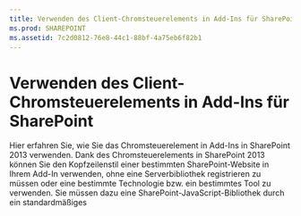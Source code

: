 ```yaml
---
title: Verwenden des Client-Chromsteuerelements in Add-Ins für SharePoint
ms.prod: SHAREPOINT
ms.assetid: 7c2d0812-76e8-44c1-88bf-4a75eb6f82b1
---
```



# Verwenden des Client-Chromsteuerelements in Add-Ins für SharePoint
Hier erfahren Sie, wie Sie das Chromsteuerelement in Add-Ins in SharePoint 2013 verwenden.
Dank des Chromsteuerelements in SharePoint 2013 können Sie den Kopfzeilenstil einer bestimmten SharePoint-Website in Ihrem Add-In verwenden, ohne eine Serverbibliothek registrieren zu müssen oder eine bestimmte Technologie bzw. ein bestimmtes Tool zu verwenden. Sie müssen dazu eine SharePoint-JavaScript-Bibliothek durch ein standardmäßiges <script>-Tag registrieren. Sie können einen Platzhalter bereitstellen, indem Sie ein HTML- **div**-Element verwenden und das Steuerelement mit den verfügbaren Optionen weiter anpassen. Das Steuerelement erhält sein Aussehen durch die angegebene SharePoint-Website.





## Voraussetzungen für die Verwendung der Beispiele in diesem Artikel
<a name="SP15Usechromecontrol_Prereq"> </a>

Um die Schritte in diesem Beispiel auszuführen, benötigen Sie Folgendes:




- Visual Studio 2015


- Eine SharePoint 2013 Entwicklungsumgebung (Add-In-Isolierung für lokale Szenarien erforderlich)


Anleitungen zum Einrichten einer Entwicklungsumgebung, die Ihren Anforderungen entspricht, finden Sie unter  [Erste Schritte beim Erstellen von Apps für Office und SharePoint](http://msdn.microsoft.com/library/187f8c8c-1b15-471c-80b5-69a40e67deea%28Office.15%29.aspx).




### Kernkonzepte, die vor der Verwendung des Chromsteuerelements bekannt sein müssen

Die folgende Tabelle enthält eine Liste von Artikeln, die das Verständnis der Konzepte erleichtern, die in einem Szenario mit dem Chromsteuerelement relevant sind.




**Tabelle 1. Kernkonzepte der Verwendung des Chromsteuerelements**


|**Titel des Artikels**|**Beschreibung**|
|:-----|:-----|
| [SharePoint-Add-Ins](sharepoint-add-ins.md) <br/> |Hier finden Sie Informationen über das neue Add-In-Modell in SharePoint 2013, das es Ihnen ermöglicht, Add-Ins als kompakte, einfach zu verwendende Lösungen für Endbenutzer zu erstellen.  <br/> |
| [UX-Design für SharePoint-Add-Ins](ux-design-for-sharepoint-add-ins.md) <br/> |Erfahren Sie mehr über UX-Optionen (User eXperience, Benutzerumgebung) und Alternativen beim Erstellen von SharePoint-Add-Ins.  <br/> |
| [Hostwebsites, Add-In-Websites und SharePoint-Komponenten in SharePoint 2013](host-webs-add-in-webs-and-sharepoint-components-in-sharepoint-2013.md) <br/> |Lernen Sie den Unterschied zwischen Hostwebs und App-Webs kennen. Erfahren Sie, welche SharePoint 2013-Komponenten in eine SharePoint-Add-In eingeschlossen werden können, welche Komponenten im Hostweb und welche im App-Web bereitgestellt werden und wie das App-Web in einer isolierten Domäne bereitgestellt wird.  <br/> |
 

## Codebeispiel: Verwenden des Chromsteuerelements in einem in der Cloud gehosteten Add-In
<a name="SP15Usechromecontrol_Codeexample"> </a>

Ein in der Cloud gehostetes Add-In enthält mindestens eine Remotekomponente. Weitere Informationen finden Sie unter  [Auswählen von Mustern für die Entwicklung und das Hosting Ihres Add-Ins für SharePoint](choose-patterns-for-developing-and-hosting-your-sharepoint-add-in.md). Um das Chromsteuerelement in einem in der Cloud gehosteten Add-In zu verwenden, führen Sie folgende Schritte aus:




1. Erstellen Sie die Projekte für die SharePoint-Add-In und die Remotewebsite.


2. Senden Sie Standardkonfigurationsinformationen in der Abfragezeichenfolge.


3. Fügen Sie dem Webprojekt eine Webseite hinzu.


In Abbildung 1 ist eine Remotewebseite mit dem Chromsteuerelement dargestellt.




**Abbildung 1. Remotewebseite mit dem Chromsteuerelement**








![Eine Remotewebseite mit dem Chromsteuerelement](images/ChromeControl_result.png)




### So erstellen Sie die Projekte für die SharePoint-Add-In und die Remotewebsite


1. Öffnen Sie Visual Studio 2015 als Administrator. (Klicken Sie dazu im Menü **Start** mit der rechten Maustaste auf das Symbol für Visual Studio 2015, und wählen Sie **Als Administrator ausführen** aus.)


2. Erstellen Sie ein neues Projekt unter Verwendung der Vorlage **SharePoint-Add-In**.

    Abbildung 2 zeigt den Speicherort der Vorlage **SharePoint-Add-In** in Visual Studio 2015 unter **Vorlagen**, **Visual C#**, **Office/SharePoint**, **Office-Add-Ins**.


   **Abbildung 2. Visual Studio-Vorlage für SharePoint-Add-Ins**



![Speicherort der Vorlage "App für SharePoint 2013 Visual Studio"](images/AppForSharePointVSTemplate.PNG)





3. Geben Sie die URL der SharePoint-Website an, die Sie für das Debugging verwenden möchten.


4. Wählen Sie **Vom Internetanbieter gehostet** als Option zum Hosten Ihres Add-Ins aus. Ein Beispiel für von SharePoint gehosteten Code finden Sie unter [SharePoint-Add-in-JSOM-BasicDataOperations](https://github.com/OfficeDev/SharePoint-Add-in-JSOM-BasicDataOperations).

    Nachdem der Assistent beendet wurde, sollte der **Projektmappen-Explorer** eine Struktur ähnlich wie in Abbildung 3 zeigen.


   **Abbildung 3: "Add-In für SharePoint"-Projekte im Projektmappen-Explorer**



![App für SharePoint-Projekte im Projektmappen-Explorer](images/AppVSTemplateSolutionExplorer.jpg)






### So senden Sie Standardkonfigurationsoptionen in der Abfragezeichenfolge


1. Öffnen Sie die Datei **Appmanifest.xml** im Manifest-Editor.


2. Fügen Sie der Abfragezeichenfolge das **{StandardTokens}**-Token und einen zusätzlichen  _SPHostTitle_-Parameter hinzu. Abbildung 4 zeigt den Manifest-Editor mit den konfigurierten Abfragezeichenfolgen-Parametern.

   **Abbildung 4. Manifest-Editor mit Abfragezeichenfolgen-Parametern für das Chromsteuerelement**



![Manifest-Editor mit Abfragezeichenfolge-Parametern](images/ChromeControl_manifest.PNG)


   Das Chromsteuerelement übernimmt automatisch die folgenden Werte aus der Abfragezeichenfolge:

  - **SPHostUrl**


  - **SPHostTitle**


  - **SPAppWebUrl**


  - **SPLanguage**



    **{StandardTokens}** include **SPHostUrl** und **SPAppWebUrl**.



### So fügen Sie dem Webprojekt eine Seite hinzu, in der das Chromsteuerelement verwendet wird


1. Klicken Sie mit der rechten Maustaste auf das Webprojekt, und fügen Sie ein neues Web Form hinzu.


2. Kopieren Sie das folgende Markup, und fügen Sie es in die ASPX-Seite ein. Das Markup führt folgende Aufgaben aus:

  - Laden der AJAX-Bibliothek aus dem Microsoft CDN (Content Delivery Network).


  - Laden der jQuery-Bibliothek aus dem Microsoft CDN.


  - Laden der Datei **SP.UI.Controls.js** mit der jQuery-Funktion **getScript**.


  - Definieren einer Rückruffunktion für das **onCssLoaded**-Ereignis.


  - Vorbereiten der Optionen für das Chromsteuerelement.


  - Initialisieren des Chromsteuerelements.



  ```HTML

<!DOCTYPE html>
<html xmlns="http://www.w3.org/1999/xhtml">
<head>
    <title>Chrome control host page</title>
    <script 
        src="//ajax.aspnetcdn.com/ajax/4.0/1/MicrosoftAjax.js" 
        type="text/javascript">
    </script>
    <script 
        type="text/javascript" 
        src="//ajax.aspnetcdn.com/ajax/jQuery/jquery-1.7.2.min.js">
    </script>
    <script 
        type="text/javascript"
        src="ChromeLoader.js">
    </script>
<script type="text/javascript">
"use strict";

var hostweburl;

//load the SharePoint resources
$(document).ready(function () {
    //Get the URI decoded URL.
    hostweburl =
        decodeURIComponent(
            getQueryStringParameter("SPHostUrl")
    );

    // The SharePoint js files URL are in the form:
    // web_url/_layouts/15/resource
    var scriptbase = hostweburl + "/_layouts/15/";

    // Load the js file and continue to the 
    //   success handler
    $.getScript(scriptbase + "SP.UI.Controls.js", renderChrome)
});

// Callback for the onCssLoaded event defined
//  in the options object of the chrome control
function chromeLoaded() {
    // When the page has loaded the required
    //  resources for the chrome control,
    //  display the page body.
    $("body").show();
}

//Function to prepare the options and render the control
function renderChrome() {
    // The Help, Account and Contact pages receive the 
    //   same query string parameters as the main page
    var options = {
        "appIconUrl": "siteicon.png",
        "appTitle": "Chrome control add-in",
        "appHelpPageUrl": "Help.html?"
            + document.URL.split("?")[1],
        // The onCssLoaded event allows you to 
        //  specify a callback to execute when the
        //  chrome resources have been loaded.
        "onCssLoaded": "chromeLoaded()",
        "settingsLinks": [
            {
                "linkUrl": "Account.html?"
                    + document.URL.split("?")[1],
                "displayName": "Account settings"
            },
            {
                "linkUrl": "Contact.html?"
                    + document.URL.split("?")[1],
                "displayName": "Contact us"
            }
        ]
    };

    var nav = new SP.UI.Controls.Navigation(
                            "chrome_ctrl_placeholder",
                            options
                        );
    nav.setVisible(true);
}

// Function to retrieve a query string value.
// For production purposes you may want to use
//  a library to handle the query string.
function getQueryStringParameter(paramToRetrieve) {
    var params =
        document.URL.split("?")[1].split("&amp;");
    var strParams = "";
    for (var i = 0; i < params.length; i = i + 1) {
        var singleParam = params[i].split("=");
        if (singleParam[0] == paramToRetrieve)
            return singleParam[1];
    }
}
</script>
</head>

<!-- The body is initally hidden. 
     The onCssLoaded callback allows you to 
     display the content after the required
     resources for the chrome control have
     been loaded.  -->
<body style="display: none">

    <!-- Chrome control placeholder -->
    <div id="chrome_ctrl_placeholder"></div>

    <!-- The chrome control also makes the SharePoint
          Website stylesheet available to your page -->
    <h1 class="ms-accentText">Main content</h1>
    <h2 class="ms-accentText">The chrome control</h2>
    <div id="MainContent">
        This is the page's main content. 
        You can use the links in the header to go to the help, 
        account or contact pages.
    </div>
</body>
</html>
  ```

3. Sie können das Chromsteuerelement auch in deklarativem Code verwenden. Im folgenden Codebeispiel wird das Chromsteuerelement im HTML-Markup deklariert, ohne dass JavaScript-Code zum Konfigurieren und Initialisieren des Steuerelements verwendet wird. Das nachstehende Markup führt die folgenden Aufgaben aus:

  - Bereitstellen eines Platzhalters für die JavaScript-Datei **SP.UI.Controls.js**.


  - Dynamisches Laden der Datei **SP.UI.Controls.js**


  - Bereitstellen eines Platzhalters für das Chromsteuerelement und Angeben der Optionen inline im HTML-Markup.



  ```HTML

<!DOCTYPE html>
<html xmlns="http://www.w3.org/1999/xhtml">
<head>
    <title>Chrome control host page</title>
    <script 
        src="http://ajax.aspnetcdn.com/ajax/4.0/1/MicrosoftAjax.js" 
        type="text/javascript">
    </script>
    <script 
        type="text/javascript" 
        src="http://ajax.aspnetcdn.com/ajax/jQuery/jquery-1.7.2.min.js">
    </script>
    <script type="text/javascript">
    var hostweburl;

    // Load the SharePoint resources.
    $(document).ready(function () {

        // Get the URI decoded add-in web URL.
        hostweburl =
            decodeURIComponent(
                getQueryStringParameter("SPHostUrl")
        );

        // The SharePoint js files URL are in the form:
        // web_url/_layouts/15/resource.js
        var scriptbase = hostweburl + "/_layouts/15/";

        // Load the js file and continue to the 
        // success handler.
        $.getScript(scriptbase + "SP.UI.Controls.js")
    });

    // Function to retrieve a query string value.
    // For production purposes you may want to use
    // a library to handle the query string.
    function getQueryStringParameter(paramToRetrieve) {
        var params =
            document.URL.split("?")[1].split("&amp;");
        var strParams = "";
        for (var i = 0; i < params.length; i = i + 1) {
            var singleParam = params[i].split("=");
            if (singleParam[0] == paramToRetrieve)
                return singleParam[1];
        }
    }
    </script>
</head>
<body>

    <!-- Chrome control placeholder 
           Options are declared inline.  -->
    <div 
        id="chrome_ctrl_container"
        data-ms-control="SP.UI.Controls.Navigation"
        data-ms-options=
            '{
                "appHelpPageUrl" : "Help.html",
                "appIconUrl" : "siteIcon.png",
                "appTitle" : "Chrome control add-in",
                "settingsLinks" : [
                    {
                        "linkUrl" : "Account.html",
                        "displayName" : "Account settings"
                    },
                    {
                        "linkUrl" : "Contact.html",
                        "displayName" : "Contact us"
                    }
                ]
             }'>
    </div>

    <!-- The chrome control also makes the SharePoint
          Website style sheet available to your page. -->
    <h1 class="ms-accentText">Main content</h1>
    <h2 class="ms-accentText">The chrome control</h2>
    <div id="MainContent">
        This is the page's main content. 
        You can use the links in the header to go to the help, 
        account or contact pages.
    </div>
</body>
</html>
  ```


    Die Bibliothek **SP.UI.Controls.js** rendert das Steuerelement automatisch, wenn sie das **data-ms-control="SP.UI.Controls.Navigation"**-Attribut in einem **div**-Element findet.



### So bearbeiten Sie das StartPage-Element im App-Manifest


1. Doppelklicken Sie im Projektmappen-Explorer auf die Datei **AppManifest.xml**.


2. Wählen Sie im Dropdownmenü **Startseite** die Webseite aus, auf der das Chromsteuerelement verwendet wird.



### So erstellen Sie die Lösung und führen sie aus


1. Stellen Sie sicher, dass das "SharePoint-Add-In"-Projekt als Startprojekt festgelegt ist.


2. Drücken Sie F5.

    > **HINWEIS**
      > Wenn Sie F5 drücken, erstellt Visual Studio die Lösung, stellt die App bereit und öffnet die Berechtigungsseite für die App. 
3. Klicken Sie auf die Schaltfläche **Vertrauen**.


4. Klicken Sie auf das Symbol des Add-Ins **ChromeControlCloudhosted**.


5. Wenn Sie das Chromsteuerelement in Webseiten verwenden, können Sie auch die SharePoint-Website-Formatvorlage verwenden, die in Abbildung 4 dargestellt ist.

   **Abbildung 5. Auf der Seite verwendete SharePoint-Website-Formatvorlage**



![Auf einer Seite verwendetes SharePoint-Website-Stylesheet](images/ChromControl_stylesheet.png)






**Tabelle 2. Problembehandlung für die Projektmappe**


|**Problem**|**Lösung**|
|:-----|:-----|
|Unbehandelte Ausnahme **SP ist undefiniert**. <br/> |Stellen Sie sicher, dass Ihr Browser die Datei **SP.UI.Controls.js**lädt.  <br/> |
|Das Chromsteuerelement wird nicht ordnungsgemäß gerendert.  <br/> |Das Chromsteuerelement unterstützt nur Dokumentmodi von Internet Explorer 8 und höher. Stellen Sie sicher, dass Ihr Browser Ihre Seite im Dokumentmodus von Internet Explorer 8 oder höher rendert.  <br/> |
|Zertifikatfehler  <br/> |Legen Sie die Eigenschaft **SSL-aktiviert** des Webprojekts auf "false" fest. Legen Sie im SharePoint-Add-In-Projekt die Eigenschaft **Webprojekt** aufKein fest, und setzen Sie die Eigenschaft dann wieder auf den Namen des Webprojekts. <br/> |
 

## Nächste Schritte
<a name="SP15Usechromecontrol_Nextsteps"> </a>

In diesem Artikel wird gezeigt, wie Sie das Chromsteuerelement in einem SharePoint-Add-In verwenden. Im nächsten Schritt können Sie sich über UX-Komponenten informieren, die für SharePoint-Add-Ins verfügbar sind. Nähere Einzelheiten finden Sie unter:




-  [Codebeispiel: Verwenden des Chromsteuerelements in einem in der Cloud gehosteten Add-In](http://code.msdn.microsoft.com/SharePoint-2013-Work-with-089ecc6f)


-  [Codebeispiel: Use the chrome control and the cross-domain library (CSOM)](http://code.msdn.microsoft.com/SharePoint-2013-Use-the-97c30a2e)


-  [Codebeispiel: Use the chrome control and the cross-domain library (REST)](http://code.msdn.microsoft.com/SharePoint-2013-Use-the-a759e9f8)


-  [Verwenden des Stylesheets einer SharePoint-Website in Add-Ins für SharePoint](use-a-sharepoint-website-s-style-sheet-in-sharepoint-add-ins.md)


-  [Gewusst wie: Erstellen benutzerdefinierter Aktionen zur Bereitstellung mit Add-Ins für SharePoint](create-custom-actions-to-deploy-with-sharepoint-add-ins.md)


-  [Erstellen von Add-In-Webparts zur Installation mit Ihrem SharePoint-Add-In](create-add-in-parts-to-install-with-your-sharepoint-add-in.md)



## Zusätzliche Ressourcen
<a name="SP15Usechromecontrol_Addresources"> </a>


-  [Einrichten einer lokalen Entwicklungsumgebung für SharePoint-Add-Ins](set-up-an-on-premises-development-environment-for-sharepoint-add-ins.md)


-  [UX-Design für SharePoint-Add-Ins](ux-design-for-sharepoint-add-ins.md)


-  [Designrichtlinien für die Benutzerfreundlichkeit von Add-Ins für SharePoint](sharepoint-add-ins-ux-design-guidelines.md)


-  [Erstellen von UX-Komponenten in SharePoint 2013](create-ux-components-in-sharepoint-2013.md)


-  [Drei Ansätze, um Entwurfsentscheidungen für Add-Ins für SharePoint zu treffen](three-ways-to-think-about-design-options-for-sharepoint-add-ins.md)


-  [Wichtige Aspekte der Architektur und Entwicklungslandschaft von Add-Ins für SharePoint](important-aspects-of-the-sharepoint-add-in-architecture-and-development-landscap.md)



